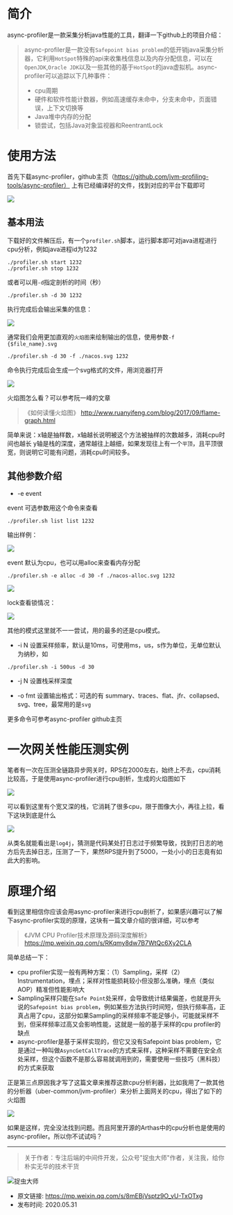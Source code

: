 # 简介
async-profiler是一款采集分析java性能的工具，翻译一下github上的项目介绍：

>async-profiler是一款没有`Safepoint bias problem`的低开销java采集分析器，它利用`HotSpot`特殊的api来收集栈信息以及内存分配信息，可以在`OpenJDK`,`Oracle JDK`以及一些其他的基于`HotSpot`的java虚拟机。async-profiler可以追踪以下几种事件：
> - cpu周期
> - 硬件和软件性能计数器，例如高速缓存未命中，分支未命中，页面错误，上下文切换等
> - Java堆中内存的分配
> - 锁尝试，包括Java对象监视器和ReentrantLock

# 使用方法
首先下载async-profiler，github主页（https://github.com/jvm-profiling-tools/async-profiler） 上有已经编译好的文件，找到对应的平台下载即可

![](img1.jpg)

## 基本用法
下载好的文件解压后，有一个`profiler.sh`脚本，运行脚本即可对java进程进行cpu分析，例如java进程id为1232

```
./profiler.sh start 1232
./profiler.sh stop 1232
```
或者可以用`-d`指定剖析的时间（秒）
```
./profiler.sh -d 30 1232 
```
执行完成后会输出采集的信息：

![](img2.jpg)

通常我们会用更加直观的`火焰图`来绘制输出的信息，使用参数`-f {$file_name}.svg`

```
./profiler.sh -d 30 -f ./nacos.svg 1232
```

命令执行完成后会生成一个svg格式的文件，用浏览器打开

![](img3.jpg)

火焰图怎么看？可以参考阮一峰的文章

> 《如何读懂火焰图》 http://www.ruanyifeng.com/blog/2017/09/flame-graph.html

简单来说：x轴是抽样数，x轴越长说明被这个方法被抽样的次数越多，消耗cpu时间也越长 y轴是栈的深度，通常越往上越细，如果发现往上有一个`平顶`，且平顶很宽，则说明它可能有问题，消耗cpu时间较多。

## 其他参数介绍

- -e event

event 可选参数用这个命令来查看

```
./profiler.sh list list 1232
```

输出样例：

![](img4.jpg)

event 默认为cpu，也可以用alloc来查看内存分配

```
./profiler.sh -e alloc -d 30 -f ./nacos-alloc.svg 1232
```

![](img5.jpg)

lock查看锁情况：

![](img6.jpg)

其他的模式这里就不一一尝试，用的最多的还是cpu模式。

- -i N 设置采样频率，默认是10ms，可使用ms，us，s作为单位，无单位默认为纳秒，如

```
./profiler.sh -i 500us -d 30
```

- -j N 设置栈采样深度

- -o fmt 设置输出格式：可选的有 summary、traces、flat、jfr、collapsed、svg、tree，最常用的是`svg`

更多命令可参考async-profiler github主页

# 一次网关性能压测实例

笔者有一次在压测全链路异步网关时，RPS在2000左右，始终上不去，cpu消耗比较高，于是使用async-profiler进行cpu剖析，生成的火焰图如下

![](img7.jpg)

可以看到这里有个宽又深的栈，它消耗了很多cpu，限于图像大小，再往上拉，看下这块到底是什么

![](img8.jpg)

从类名就能看出是`log4j`，猜测是代码某处打日志过于频繁导致，找到打日志的地方后先去掉日志，压测了一下，果然RPS提升到了5000，一处小小的日志竟有如此大的影响。

# 原理介绍
看到这里相信你应该会用async-profiler来进行cpu剖析了，如果感兴趣可以了解下async-profiler实现的原理，这块有一篇文章介绍的很详细，可以参考

> 《JVM CPU Profiler技术原理及源码深度解析》 https://mp.weixin.qq.com/s/RKqmy8dw7B7WtQc6Xy2CLA

简单总结一下：

- cpu profiler实现一般有两种方案：（1）Sampling，采样（2）Instrumentation，埋点；采样对性能损耗较小但没那么准确，埋点（类似AOP）精准但性能影响大
- Sampling采样只能在`Safe Point`处采样，会导致统计结果偏差，也就是开头说的`Safepoint bias problem`，例如某些方法执行时间短，但执行频率高，正真占用了cpu，这部分如果Sampling的采样频率不能足够小，可能就采样不到，但采样频率过高又会影响性能，这就是一般的基于采样的cpu profiler的缺点
- async-profiler是基于采样实现的，但它又没有Safepoint bias problem，它是通过一种叫做`AsyncGetCallTrace`的方式来采样，这种采样不需要在安全点处采样，但这个函数不是那么容易就调用到的，需要使用一些技巧（黑科技）的方式来获取

正是第三点原因我才写了这篇文章来推荐这款cpu分析利器，比如我用了一款其他的分析器（uber-common/jvm-profiler）来分析上面网关的cpu，得出了如下的火焰图

![](img9.jpg)

如果是这样，完全没法找到问题。而且阿里开源的Arthas中的cpu分析也是使用的async-profiler。所以你不试试吗？

---

> 关于作者：专注后端的中间件开发，公众号"捉虫大师"作者，关注我，给你朴实无华的技术干货

![捉虫大师](../../qrcode_small.jpg)

- 原文链接: https://mp.weixin.qq.com/s/8mEBjVsptz9O_vU-TxOTxg
- 发布时间: 2020.05.31